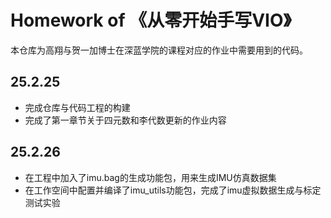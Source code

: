 # Homework of 《从零开始手写VIO》

本仓库为高翔与贺一加博士在深蓝学院的课程对应的作业中需要用到的代码。

## 25.2.25

- 完成仓库与代码工程的构建
- 完成了第一章节关于四元数和李代数更新的作业内容

## 25.2.26

- 在工程中加入了imu.bag的生成功能包，用来生成IMU仿真数据集
- 在工作空间中配置并编译了imu_utils功能包，完成了imu虚拟数据生成与标定测试实验
